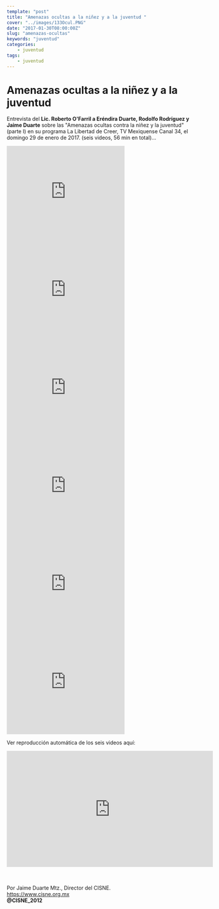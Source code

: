 ```yaml
---
template: "post"
title: "Amenazas ocultas a la niñez y a la juventud "
cover: "../images/133Ocul.PNG"
date: "2017-01-30T08:00:00Z"
slug: "amenazas-ocultas"
keywords: "juventud"
categories: 
    - juventud
tags: 
    - juventud
---
```


# Amenazas ocultas a la niñez y a la juventud 
Entrevista del **Lic. Roberto O'Farril a Eréndira Duarte, Rodolfo Rodríguez y Jaime Duarte** sobre las "Amenazas ocultas contra la niñez y la juventud" (parte I) en su programa La Libertad de Creer, TV Mexiquense Canal 34, el domingo 29 de enero de 2017. 
(seis videos, 56 min en total)...  


<iframe width="320" height="266" src="https://www.youtube.com/embed/HeNyr2KcwtQ" title="YouTube video player" frameborder="0" allow="accelerometer; autoplay; clipboard-write; encrypted-media; gyroscope; picture-in-picture" allowfullscreen></iframe>  

<br/>

<iframe width="320" height="266" src="https://www.youtube.com/embed/z-JGp5rHnyU" title="YouTube video player" frameborder="0" allow="accelerometer; autoplay; clipboard-write; encrypted-media; gyroscope; picture-in-picture" allowfullscreen></iframe>  

<br/>

<iframe width="320" height="266" src="https://www.youtube.com/embed/ncNMNilkV5A" title="YouTube video player" frameborder="0" allow="accelerometer; autoplay; clipboard-write; encrypted-media; gyroscope; picture-in-picture" allowfullscreen></iframe>  

<br/>  

<iframe width="320" height="266" src="https://www.youtube.com/embed/LphfRQWcRUg" title="YouTube video player" frameborder="0" allow="accelerometer; autoplay; clipboard-write; encrypted-media; gyroscope; picture-in-picture" allowfullscreen></iframe>  

<br/>

<iframe width="320" height="266" src="https://www.youtube.com/embed/5QjjgqbN60M" title="YouTube video player" frameborder="0" allow="accelerometer; autoplay; clipboard-write; encrypted-media; gyroscope; picture-in-picture" allowfullscreen></iframe>  

<br/>

<iframe width="320" height="266" src="https://www.youtube.com/embed/TKXTQ_7XIAw" title="YouTube video player" frameborder="0" allow="accelerometer; autoplay; clipboard-write; encrypted-media; gyroscope; picture-in-picture" allowfullscreen></iframe>  

<br/>  

Ver reproducción automática de los seis videos aquí: 
<iframe width="560" height="315" src="https://www.youtube.com/embed/HeNyr2KcwtQ?list=PLavYacWR0JnKBctDUnESz3fxirsZoXrb8" title="YouTube video player" frameborder="0" allow="accelerometer; autoplay; clipboard-write; encrypted-media; gyroscope; picture-in-picture" allowfullscreen></iframe>

<br/><br/>
Por Jaime Duarte Mtz., Director del CISNE.  
<https://www.cisne.org.mx>  
**@CISNE_2012**
